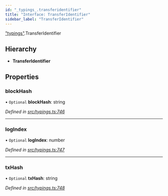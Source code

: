 ```yaml
---
id: "_typings_.transferidentifier"
title: "Interface: TransferIdentifier"
sidebar_label: "TransferIdentifier"
---
```


["typings"](../modules/_typings_.md).TransferIdentifier

## Hierarchy

* **TransferIdentifier**

## Properties

### blockHash

• `Optional` **blockHash**: string

*Defined in [src/typings.ts:746](https://github.com/trustlines-protocol/clientlib/blob/4830efe/src/typings.ts#L746)*

___

### logIndex

• `Optional` **logIndex**: number

*Defined in [src/typings.ts:747](https://github.com/trustlines-protocol/clientlib/blob/4830efe/src/typings.ts#L747)*

___

### txHash

• `Optional` **txHash**: string

*Defined in [src/typings.ts:748](https://github.com/trustlines-protocol/clientlib/blob/4830efe/src/typings.ts#L748)*
